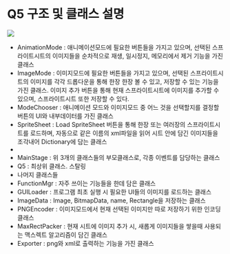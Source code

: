 # Q5 구조 및 클래스 설명
![](http://i.imgur.com/E5nKDvQ.png)


+ AnimationMode : 애니메이션모드에 필요한 버튼들을 가지고 있으며, 선택된 스프라이트시트의 이미지들을 순차적으로 재생, 일시정지, 메모리에서 제거 기능을 가진 클래스
+ ImageMode : 이미지모드에 필요한 버튼들을 가지고 있으며, 선택된 스프라이트시트의 이미지를 각각 드롭다운을 통해 한장 한장 볼 수 있고, 저장할 수 있는 기능을 가진 클래스. 이미지 추가 버튼을 통해 현재 스프라이트시트에 이미지를 추가할 수 있으며, 스프라이트시트 또한 저장할 수 있다.
+ ModeChooser : 애니메이션 모드와 이미지모드 중 어느 것을 선택할지를 결정할 버튼의 UI와 내부데이터를 가진 클래스
+ SpriteSheet : Load SpriteSheet 버튼을 통해 한장 또는 여러장의 스프라이트시트를 로드하며, 자동으로 같은 이름의 xml파일을 읽어 시트 안에 담긴 이미지들을 조각내어 Dictionary에 담는 클래스
+ 
+ MainStage : 위 3개의 클래스들의 부모클래스로, 각종 이벤트를 담당하는 클래스
+ Q5 : 최상위 클래스. 스탈링  
+ 나머지 클래스들 
 + FunctionMgr : 자주 쓰이는 기능들을 한데 담은 클래스
 + GUILoader : 프로그램 최초 실행 시 필요한 UI들의 이미지를 로드하는 클래스
 + ImageData : Image, BitmapData, name, Rectangle을 저장하는 클래스
 + PNGEncoder : 이미지모드에서 현재 선택된 이미지만 따로 저장하기 위한 인코딩 클래스
 + MaxRectPacker : 현재 시트에 이미지 추가 시, 새롭게 이미지들을 쌓을때 사용되는 맥스렉트 알고리즘이 담긴 클래스
 + Exporter : png와 xml로 출력하는 기능을 가진 클래스
